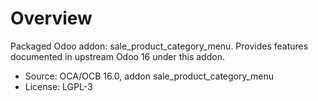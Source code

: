 # Overview

Packaged Odoo addon: sale_product_category_menu. Provides features documented in upstream Odoo 16 under this addon.

- Source: OCA/OCB 16.0, addon sale_product_category_menu
- License: LGPL-3
